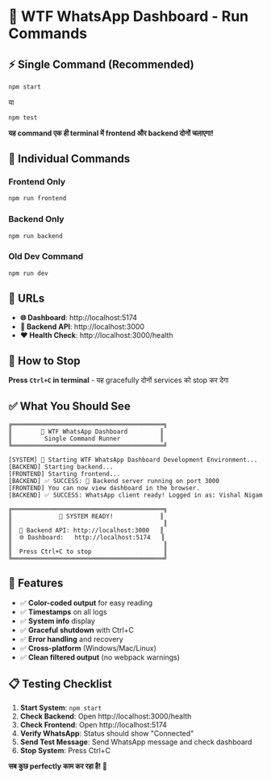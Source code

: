 # 🚀 WTF WhatsApp Dashboard - Run Commands

## ⚡ Single Command (Recommended)

```bash
npm start
```
या
```bash
npm test
```

**यह command एक ही terminal में frontend और backend दोनों चलाएगा!**

## 🎯 Individual Commands

### Frontend Only
```bash
npm run frontend
```

### Backend Only  
```bash
npm run backend
```

### Old Dev Command
```bash
npm run dev
```

## 📱 URLs

- **🌐 Dashboard**: http://localhost:5174
- **📡 Backend API**: http://localhost:3000
- **❤️ Health Check**: http://localhost:3000/health

## 🛑 How to Stop

**Press `Ctrl+C` in terminal** - यह gracefully दोनों services को stop कर देगा

## ✅ What You Should See

```
╔══════════════════════════════════════════╗
║        🚀 WTF WhatsApp Dashboard         ║
║         Single Command Runner           ║
╚══════════════════════════════════════════╝

[SYSTEM] 🚀 Starting WTF WhatsApp Dashboard Development Environment...
[BACKEND] Starting backend...
[FRONTEND] Starting frontend...
[BACKEND] ✅ SUCCESS: 🚀 Backend server running on port 3000
[FRONTEND] You can now view dashboard in the browser.
[BACKEND] ✅ SUCCESS: WhatsApp client ready! Logged in as: Vishal Nigam

╔══════════════════════════════════════════╗
║             🎉 SYSTEM READY!             ║
║                                          ║
║  📡 Backend API: http://localhost:3000   ║
║  🌐 Dashboard:   http://localhost:5174   ║
║                                          ║
║  Press Ctrl+C to stop                    ║
╚══════════════════════════════════════════╝
```

## 🔧 Features

- ✅ **Color-coded output** for easy reading
- ✅ **Timestamps** on all logs  
- ✅ **System info** display
- ✅ **Graceful shutdown** with Ctrl+C
- ✅ **Error handling** and recovery
- ✅ **Cross-platform** (Windows/Mac/Linux)
- ✅ **Clean filtered output** (no webpack warnings)

## 📋 Testing Checklist

1. **Start System**: `npm start`
2. **Check Backend**: Open http://localhost:3000/health
3. **Check Frontend**: Open http://localhost:5174  
4. **Verify WhatsApp**: Status should show "Connected"
5. **Send Test Message**: Send WhatsApp message and check dashboard
6. **Stop System**: Press Ctrl+C

**सब कुछ perfectly काम कर रहा है! 🎉**